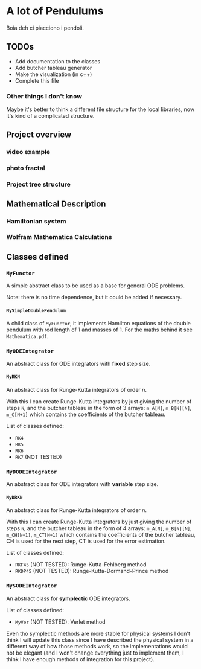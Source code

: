 # A lot of Pendulums

Boia deh ci piacciono i pendoli.

## TODOs

- Add documentation to the classes
- Add butcher tableau generator
- Make the visualization (in c++)
- Complete this file

### Other things I don't know 

Maybe it's better to think a different file structure for the local 
libraries, now it's kind of a complicated structure.

## Project overview

### video example

### photo fractal

### Project tree structure

## Mathematical Description

### Hamiltonian system

### Wolfram Mathematica Calculations

## Classes defined

### `MyFunctor`

A simple abstract class to be used as a base for general ODE problems.

Note: there is no time dependence, but it could be added if necessary.

#### `MySimpleDoublePendulum`

A child class of `MyFunctor`, it implements Hamilton equations of the double 
pendulum with rod length of 1 and masses of 1. For the maths behind it see 
`Mathematica.pdf`.

### `MyODEIntegrator`

An abstract class for ODE integrators with **fixed** step size. 

#### `MyRKN`

An abstract class for Runge-Kutta integrators of order $n$.

With this I can create Runge-Kutta integrators by just giving the number of 
steps `N`, and the butcher tableau in the form of 3 arrays: `m_A[N]`, `m_B[N][N]`, 
`m_C[N+1]` which contains the coefficients of the butcher tableau.

List of classes defined:

- `RK4`
- `RK5`
- `RK6`
- `RK7` (NOT TESTED)

### `MyDODEIntegrator`

An abstract class for ODE integrators with **variable** step size. 

#### `MyDRKN`

An abstract class for Runge-Kutta integrators of order $n$.

With this I can create Runge-Kutta integrators by just giving the number of 
steps `N`, and the butcher tableau in the form of 4 arrays: `m_A[N]`, 
`m_B[N][N]`, `m_CH[N+1]`, `m_CT[N+1]` which contains the coefficients of the 
butcher tableau, CH is used for the next step, CT is used for the error 
estimation.

List of classes defined:

- `RKF45` (NOT TESTED): Runge-Kutta-Fehlberg method
- `RKDP45` (NOT TESTED): Runge-Kutta-Dormand-Prince method

### `MySODEIntegrator`

An abstract class for **symplectic** ODE integrators.

List of classes defined:

- `MyVer` (NOT TESTED): Verlet method

Even tho symplectic methods are more stable for physical systems I don't 
think I will update this class since I have described the physical system 
in a different way of how those methods work, so the implementations would 
not be elegant (and I won't change everything just to implement them, I 
think I have enough methods of integration for this project).